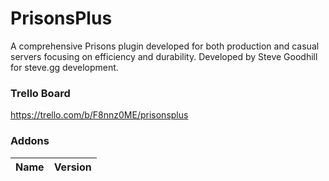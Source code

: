 # PrisonsPlus
A comprehensive Prisons plugin developed for both production and casual servers focusing on efficiency and durability. Developed by Steve Goodhill for steve.gg development.

### Trello Board
https://trello.com/b/F8nnz0ME/prisonsplus

### Addons
| Name | Version |
| --- | --- |

